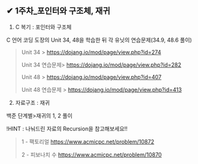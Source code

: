 ## ✔ 1주차_포인터와 구조체, 재귀

1. C 복기 : 포인터와 구조체

C 언어 코딩 도장의 Unit 34, 48을 학습한 뒤 각 유닛의 연습문제(34.9, 48.6 풀이)

> Unit 34 > https://dojang.io/mod/page/view.php?id=274
>
> Unit 34 연습문제> https://dojang.io/mod/page/view.php?id=282
>
> Unit 48 > https://dojang.io/mod/page/view.php?id=407
>
> Unit 48 연습문제 > https://dojang.io/mod/page/view.php?id=413


2. 자료구조 : 재귀

백준 단계별>재귀의 1, 2 풀이

!HINT : 나눠드린 자료의 Recursion을 참고해보세요!!

> 1 - 팩토리얼 https://www.acmicpc.net/problem/10872
>
> 2 - 피보나치 수 https://www.acmicpc.net/problem/10870
